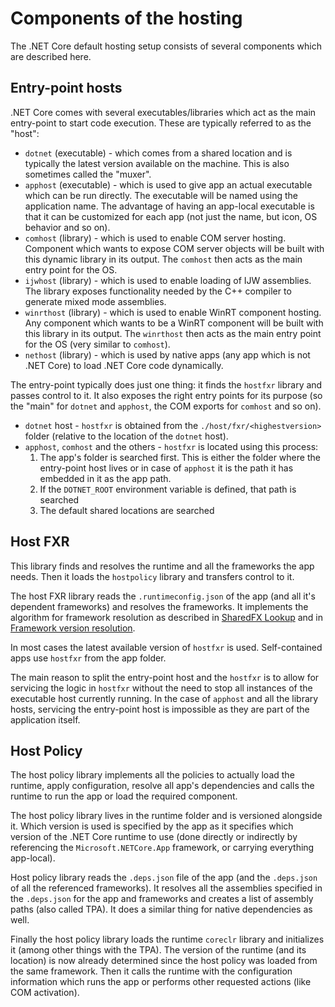 # Components of the hosting

The .NET Core default hosting setup consists of several components which are described here.

## Entry-point hosts
.NET Core comes with several executables/libraries which act as the main entry-point to start code execution. These are typically referred to as the "host":
* `dotnet` (executable) - which comes from a shared location and is typically the latest version available on the machine. This is also sometimes called the "muxer".
* `apphost` (executable) - which is used to give app an actual executable which can be run directly. The executable will be named using the application name. The advantage of having an app-local executable is that it can be customized for each app (not just the name, but icon, OS behavior and so on).
* `comhost` (library) - which is used to enable COM server hosting. Component which wants to expose COM server objects will be built with this dynamic library in its output. The `comhost` then acts as the main entry point for the OS.
* `ijwhost` (library) - which is used to enable loading of IJW assemblies. The library exposes functionality needed by the C++ compiler to generate mixed mode assemblies.
* `winrthost` (library) - which is used to enable WinRT component hosting. Any component which wants to be a WinRT component will be built with this library in its output. The `winrthost` then acts as the main entry point for the OS (very similar to `comhost`).
* `nethost` (library) - which is used by native apps (any app which is not .NET Core) to load .NET Core code dynamically.

The entry-point typically does just one thing: it finds the `hostfxr` library and passes control to it. It also exposes the right entry points for its purpose (so the "main" for `dotnet` and `apphost`, the COM exports for `comhost` and so on).
* `dotnet` host - `hostfxr` is obtained from the `./host/fxr/<highestversion>` folder (relative to the location of the `dotnet` host).
* `apphost`, `comhost` and the others - `hostfxr` is located using this process:
    1. The app's folder is searched first. This is either the folder where the entry-point host lives or in case of `apphost` it is the path it has embedded in it as the app path.
    1. If the `DOTNET_ROOT` environment variable is defined, that path is searched
    1. The default shared locations are searched

## Host FXR
This library finds and resolves the runtime and all the frameworks the app needs. Then it loads the `hostpolicy` library and transfers control to it.

The host FXR library reads the `.runtimeconfig.json` of the app (and all it's dependent frameworks) and resolves the frameworks. It implements the algorithm for framework resolution as described in [SharedFX Lookup](multilevel-sharedfx-lookup.md) and in [Framework version resolution](framework-version-resolution.md).

In most cases the latest available version of `hostfxr` is used. Self-contained apps use `hostfxr` from the app folder.

The main reason to split the entry-point host and the `hostfxr` is to allow for servicing the logic in `hostfxr` without the need to stop all instances of the executable host currently running. In the case of `apphost` and all the library hosts, servicing the entry-point host is impossible as they are part of the application itself.

## Host Policy
The host policy library implements all the policies to actually load the runtime, apply configuration, resolve all app's dependencies and calls the runtime to run the app or load the required component.

The host policy library lives in the runtime folder and is versioned alongside it. Which version is used is specified by the app as it specifies which version of the .NET Core runtime to use (done directly or indirectly by referencing the `Microsoft.NETCore.App` framework, or carrying everything app-local).

Host policy library reads the `.deps.json` file of the app (and the `.deps.json` of all the referenced frameworks). It resolves all the assemblies specified in the `.deps.json` for the app and frameworks and creates a list of assembly paths (also called TPA). It does a similar thing for native dependencies as well.

Finally the host policy library loads the runtime `coreclr` library and initializes it (among other things with the TPA). The version of the runtime (and its location) is now already determined since the host policy was loaded from the same framework. Then it calls the runtime with the configuration information which runs the app or performs other requested actions (like COM activation).
